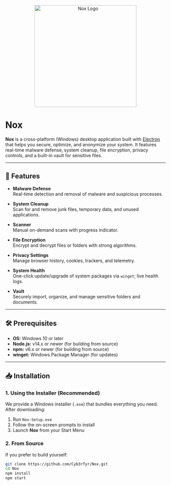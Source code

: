 <p align="center"><img src="https://github.com/user-attachments/assets/32da8790-83e4-400c-830e-fcb82886eeb5" alt="Nox Logo" width="320" /></p>


# Nox

**Nox** is a cross-platform (Windows) desktop application built with [Electron](https://www.electronjs.org/) that helps you secure, optimize, and anonymize your system. It features real-time malware defense, system cleanup, file encryption, privacy controls, and a built-in vault for sensitive files.

---

## 🚀 Features

- **Malware Defense**  
  Real-time detection and removal of malware and suspicious processes.

- **System Cleanup**  
  Scan for and remove junk files, temporary data, and unused applications.

- **Scanner**  
  Manual on-demand scans with progress indicator.

- **File Encryption**  
  Encrypt and decrypt files or folders with strong algorithms.

- **Privacy Settings**  
  Manage browser history, cookies, trackers, and telemetry.

- **System Health**  
  One-click update/upgrade of system packages via `winget`; live health logs.

- **Vault**  
  Securely import, organize, and manage sensitive folders and documents.

---

## 🛠️ Prerequisites

- **OS:** Windows 10 or later  
- **Node.js:** v14.x or newer (for building from source)  
- **npm:** v6.x or newer (for building from source)  
- **winget:** Windows Package Manager (for updates)

---

## 📥 Installation

### 1. Using the Installer (Recommended)

We provide a Windows installer (`.exe`) that bundles everything you need. After downloading:

1. Run `Nox-Setup.exe`  
2. Follow the on-screen prompts to install  
3. Launch **Nox** from your Start Menu

### 2. From Source

If you prefer to build yourself:

```bash
git clone https://github.com/Cyb3rTyr/Nox.git
cd Nox
npm install
npm start
